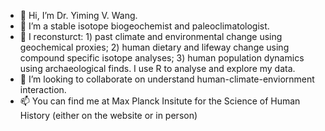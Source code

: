 - 👋 Hi, I’m Dr. Yiming V. Wang.
- 👀 I’m a stable isotope biogeochemist and paleoclimatologist.
- 🌱 I reconsturct: 1) past climate and environmental change using geochemical proxies; 2) human dietary and lifeway change using compound specific isotope analyses; 3) human population dynamics using archaeological finds. I use R to analyse and explore my data.
- 💞️ I’m looking to collaborate on understand human-climate-enviornment interaction.
- 📫 You can find me at Max Planck Insitute for the Science of Human History (either on the website or in person)

<!---
alsjmonsoon/alsjmonsoon is a ✨ special ✨ repository because its `README.md` (this file) appears on your GitHub profile.
You can click the Preview link to take a look at your changes.
--->
